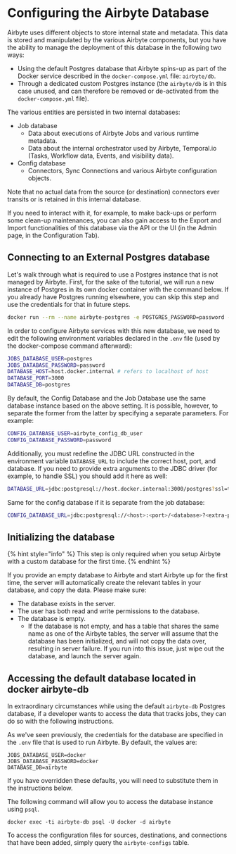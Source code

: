 # Configuring the Airbyte Database

Airbyte uses different objects to store internal state and metadata. This data is stored and manipulated by the various Airbyte components, but you have the ability to manage the deployment of this database in the following two ways:

* Using the default Postgres database that Airbyte spins-up as part of the Docker service described in the `docker-compose.yml` file: `airbyte/db`.
* Through a dedicated custom Postgres instance \(the `airbyte/db` is in this case unused, and can therefore be removed or de-activated from the `docker-compose.yml` file\).

The various entities are persisted in two internal databases:

* Job database
  * Data about executions of Airbyte Jobs and various runtime metadata.
  * Data about the internal orchestrator used by Airbyte, Temporal.io \(Tasks, Workflow data, Events, and visibility data\).
* Config database
  * Connectors, Sync Connections and various Airbyte configuration objects.

Note that no actual data from the source \(or destination\) connectors ever transits or is retained in this internal database.

If you need to interact with it, for example, to make back-ups or perform some clean-up maintenances, you can also gain access to the Export and Import functionalities of this database via the API or the UI \(in the Admin page, in the Configuration Tab\).

## Connecting to an External Postgres database

Let's walk through what is required to use a Postgres instance that is not managed by Airbyte. First, for the sake of the tutorial, we will run a new instance of Postgres in its own docker container with the command below. If you already have Postgres running elsewhere, you can skip this step and use the credentials for that in future steps.

```bash
docker run --rm --name airbyte-postgres -e POSTGRES_PASSWORD=password -p 3000:5432 -d postgres
```

In order to configure Airbyte services with this new database, we need to edit the following environment variables declared in the `.env` file \(used by the docker-compose command afterward\):

```bash
JOBS_DATABASE_USER=postgres
JOBS_DATABASE_PASSWORD=password
DATABASE_HOST=host.docker.internal # refers to localhost of host
DATABASE_PORT=3000
DATABASE_DB=postgres
```

By default, the Config Database and the Job Database use the same database instance based on the above setting. It is possible, however, to separate the former from the latter by specifying a separate parameters. For example:

```bash
CONFIG_DATABASE_USER=airbyte_config_db_user
CONFIG_DATABASE_PASSWORD=password
```

Additionally, you must redefine the JDBC URL constructed in the environment variable `DATABASE_URL` to include the correct host, port, and database. If you need to provide extra arguments to the JDBC driver \(for example, to handle SSL\) you should add it here as well:

```bash
DATABASE_URL=jdbc:postgresql://host.docker.internal:3000/postgres?ssl=true&sslmode=require
```

Same for the config database if it is separate from the job database:

```bash
CONFIG_DATABASE_URL=jdbc:postgresql://<host>:<port>/<database>?<extra-parameters>
```

## Initializing the database

{% hint style="info" %}
This step is only required when you setup Airbyte with a custom database for the first time.
{% endhint %}

If you provide an empty database to Airbyte and start Airbyte up for the first time, the server will automatically create the relevant tables in your database, and copy the data. Please make sure:

* The database exists in the server.
* The user has both read and write permissions to the database.
* The database is empty.
  * If the database is not empty, and has a table that shares the same name as one of the Airbyte tables, the server will assume that the database has been initialized, and will not copy the data over, resulting in server failure. If you run into this issue, just wipe out the database, and launch the server again.

## Accessing the default database located in docker airbyte-db

In extraordinary circumstances while using the default `airbyte-db` Postgres database, if a developer wants to access the data that tracks jobs, they can do so with the following instructions.

As we've seen previously, the credentials for the database are specified in the `.env` file that is used to run Airbyte. By default, the values are:

```text
JOBS_DATABASE_USER=docker
JOBS_DATABASE_PASSWORD=docker
DATABASE_DB=airbyte
```

If you have overridden these defaults, you will need to substitute them in the instructions below.

The following command will allow you to access the database instance using `psql`.

```text
docker exec -ti airbyte-db psql -U docker -d airbyte
```

To access the configuration files for sources, destinations, and connections that have been added, simply query the `airbyte-configs` table.

